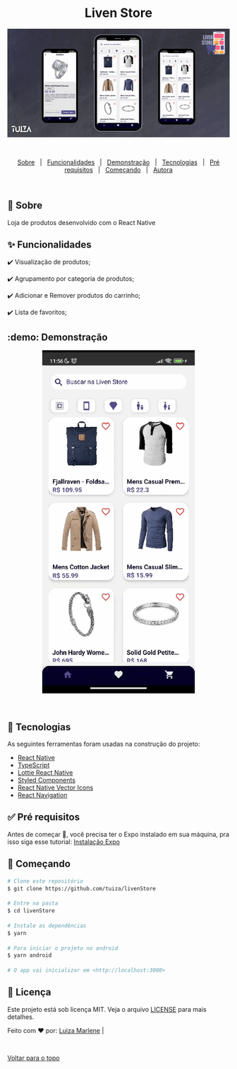 

<h1 align="center">Liven Store</h1>

<div align="center" id="top"> 
  <img src="src\assets\app.gif" alt="Video do app" title="Demonstracao" />

  &#xa0;

  <!-- <a href="https://memoriadisney.netlify.com">Demo</a> -->
</div>


<!-- Status -->

<!-- <h4 align="center"> 
	🚧  Memoria Disney 🚀 Em construção...  🚧
</h4> 

<hr> -->

<p align="center">
  <a href="#dart-sobre">Sobre</a> &#xa0; | &#xa0; 
  <a href="#sparkles-funcionalidades">Funcionalidades</a> &#xa0; | &#xa0;
  <a href="#demo">Demonstração</a> &#xa0; | &#xa0;
  <a href="#rocket-tecnologias">Tecnologias</a> &#xa0; | &#xa0;
  <a href="#white_check_mark-pré-requisitos">Pré requisitos</a> &#xa0; | &#xa0;
  <a href="#checkered_flag-começando">Começando</a> &#xa0; | &#xa0;
  <a href="https://github.com/luizamarlene" target="_blank">Autora</a>
</p>

<br>

## :dart: Sobre ##

Loja de produtos desenvolvido com o React Native

## :sparkles: Funcionalidades ##

:heavy_check_mark: Visualização de produtos;

:heavy_check_mark: Agrupamento por categoria de produtos;

:heavy_check_mark: Adicionar e Remover produtos do carrinho;

:heavy_check_mark: Lista de favoritos;

## :demo: Demonstração ##

<div align="center" id="top"> 
  <img src="src\assets\demo.gif" alt="Video do app" title="Demonstracao" />

  &#xa0;

  <!-- <a href="https://memoriadisney.netlify.com">Demo</a> -->
</div>


## :rocket: Tecnologias ##

As seguintes ferramentas foram usadas na construção do projeto:

- [React Native](https://reactnative.dev/)
- [TypeScript](https://www.typescriptlang.org/)
- [Lottie React Native](https://github.com/lottie-react-native/lottie-react-native)
- [Styled Components](https://styled-components.com/)
- [React Native Vector Icons](https://github.com/oblador/react-native-vector-icons)
- [React Navigation](https://reactnavigation.org/)

## :white_check_mark: Pré requisitos ##

Antes de começar :checkered_flag:, você precisa ter o Expo instalado em sua máquina, pra isso siga esse  tutorial: [Instalação Expo](https://docs.expo.dev/get-started/installation/)

## :checkered_flag: Começando ##

```bash
# Clone este repositório
$ git clone https://github.com/tuiza/livenStore

# Entre na pasta
$ cd livenStore

# Instale as dependências
$ yarn

# Para iniciar o projeto no android
$ yarn android

# O app vai inicializar em <http://localhost:3000>
```

## :memo: Licença ##

Este projeto está sob licença MIT. Veja o arquivo [LICENSE](LICENSE.md) para mais detalhes.


Feito com :heart: por: 
<a href="https://github.com/tuiza" target="_blank">Luiza Marlene</a> |



&#xa0;

<a href="#top">Voltar para o topo</a>
